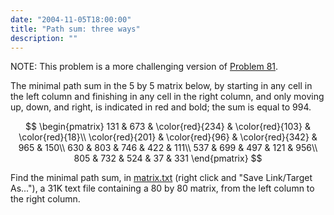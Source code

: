```yaml
---
date: "2004-11-05T18:00:00"
title: "Path sum: three ways"
description: ""
---
```


<p class="small_notice">NOTE: This problem is a more challenging version of <a href="problem%3d81.html">Problem 81</a>.</p>
<p>The minimal path sum in the 5 by 5 matrix below, by starting in any cell in the left column and finishing in any cell in the right column, and only moving up, down, and right, is indicated in red and bold; the sum is equal to 994.</p>
<div style="text-align:center;">
$$
\begin{pmatrix}
131 &amp; 673 &amp; \color{red}{234} &amp; \color{red}{103} &amp; \color{red}{18}\\
\color{red}{201} &amp; \color{red}{96} &amp; \color{red}{342} &amp; 965 &amp; 150\\
630 &amp; 803 &amp; 746 &amp; 422 &amp; 111\\
537 &amp; 699 &amp; 497 &amp; 121 &amp; 956\\
805 &amp; 732 &amp; 524 &amp; 37 &amp; 331
\end{pmatrix}
$$
</div>
<p>Find the minimal path sum, in <a href="/texts/p082_matrix.txt">matrix.txt</a> (right click and "Save Link/Target As..."), a 31K text file containing a 80 by 80 matrix, from the left column to the right column.</p>

